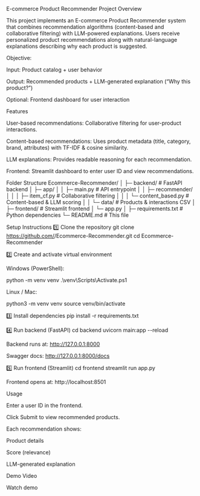 E-commerce Product Recommender
Project Overview

This project implements an E-commerce Product Recommender system that combines recommendation algorithms (content-based and collaborative filtering) with LLM-powered explanations. Users receive personalized product recommendations along with natural-language explanations describing why each product is suggested.

Objective:

Input: Product catalog + user behavior

Output: Recommended products + LLM-generated explanation (“Why this product?”)

Optional: Frontend dashboard for user interaction

Features

User-based recommendations: Collaborative filtering for user-product interactions.

Content-based recommendations: Uses product metadata (title, category, brand, attributes) with TF-IDF & cosine similarity.

LLM explanations: Provides readable reasoning for each recommendation.

Frontend: Streamlit dashboard to enter user ID and view recommendations.

Folder Structure
Ecommerce-Recommender/
│
├─ backend/                  # FastAPI backend
│   ├─ app/
│   │   ├─ main.py           # API entrypoint
│   │   ├─ recommender/
│   │   │   ├─ item_cf.py    # Collaborative filtering
│   │   │   └─ content_based.py  # Content-based & LLM scoring
│   │   └─ data/             # Products & interactions CSV
│
├─ frontend/                 # Streamlit frontend
│   └─ app.py
│
├─ requirements.txt          # Python dependencies
└─ README.md                 # This file

Setup Instructions
1️⃣ Clone the repository
git clone https://github.com/<your-username>/Ecommerce-Recommender.git
cd Ecommerce-Recommender

2️⃣ Create and activate virtual environment

Windows (PowerShell):

python -m venv venv
.\venv\Scripts\Activate.ps1


Linux / Mac:

python3 -m venv venv
source venv/bin/activate

3️⃣ Install dependencies
pip install -r requirements.txt

4️⃣ Run backend (FastAPI)
cd backend
uvicorn main:app --reload


Backend runs at: http://127.0.0.1:8000

Swagger docs: http://127.0.0.1:8000/docs

5️⃣ Run frontend (Streamlit)
cd frontend
streamlit run app.py


Frontend opens at: http://localhost:8501

Usage

Enter a user ID in the frontend.

Click Submit to view recommended products.

Each recommendation shows:

Product details

Score (relevance)

LLM-generated explanation

Demo Video

Watch demo

